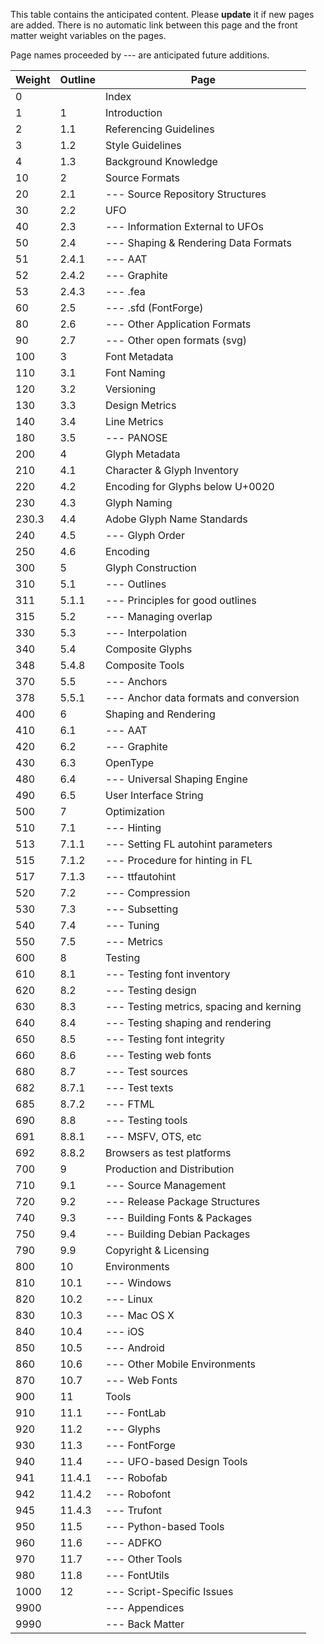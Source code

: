 This table contains the anticipated content. Please **update** it if new pages are added.
There is no automatic link between this page and the front matter weight variables on the pages.

Page names proceeded by --- are anticipated future additions.

| Weight |Outline| Page                                       |
|--------|-------|--------------------------------------------|
| 0      |       | Index                                      |
| 1      |1      | Introduction                               |
| 2      |1.1    | Referencing Guidelines                     |
| 3      |1.2    | Style Guidelines                           |
| 4      |1.3    | Background Knowledge                       |
| 10     |2      | Source Formats                             |
| 20     |2.1    | --- Source Repository Structures           |
| 30     |2.2    | UFO                                        |
| 40     |2.3    | --- Information External to UFOs           |
| 50     |2.4    | --- Shaping & Rendering Data Formats       |
| 51     |2.4.1  | --- AAT                                    |
| 52     |2.4.2  | --- Graphite                               |
| 53     |2.4.3  | --- .fea                                   |
| 60     |2.5    | --- .sfd (FontForge)                       |
| 80     |2.6    | --- Other Application Formats              |
| 90     |2.7    | --- Other open formats (svg)               |
| 100    |3      | Font Metadata                              |
| 110    |3.1    | Font Naming                                |
| 120    |3.2    | Versioning                                 |
| 130    |3.3    | Design Metrics                             |
| 140    |3.4    | Line Metrics                               |
| 180    |3.5    | --- PANOSE                                 |
| 200    |4      | Glyph Metadata                             |
| 210    |4.1    | Character & Glyph Inventory                |
| 220    |4.2    | Encoding for Glyphs below U+0020           |
| 230    |4.3    | Glyph Naming                               |
| 230.3  |4.4    | Adobe Glyph Name Standards                 |
| 240    |4.5    | --- Glyph Order                            |
| 250    |4.6    | Encoding                                   |
| 300    |5      | Glyph Construction                         |
| 310    |5.1    | --- Outlines                               |
| 311    |5.1.1  | --- Principles for good outlines           |
| 315    |5.2    | --- Managing overlap                       |
| 330    |5.3    | --- Interpolation                          |
| 340    |5.4    | Composite Glyphs                           |
| 348    |5.4.8  | Composite Tools                            |
| 370    |5.5    | --- Anchors                                |
| 378    |5.5.1  | --- Anchor data formats and conversion     |
| 400    |6      | Shaping and Rendering                      |
| 410    |6.1    | --- AAT                                    |
| 420    |6.2    | --- Graphite                               |
| 430    |6.3    | OpenType                                   |
| 480    |6.4    | --- Universal Shaping Engine               |
| 490    |6.5    | User Interface String                      |
| 500    |7      | Optimization                               |
| 510    |7.1    | --- Hinting                                |
| 513    |7.1.1  | --- Setting FL autohint parameters         |
| 515    |7.1.2  | --- Procedure for hinting in FL            |
| 517    |7.1.3  | --- ttfautohint                            |
| 520    |7.2    | --- Compression                            |
| 530    |7.3    | --- Subsetting                             |
| 540    |7.4    | --- Tuning                                 |
| 550    |7.5    | --- Metrics                                |
| 600    |8      | Testing                                    |
| 610    |8.1    | --- Testing font inventory                 |
| 620    |8.2    | --- Testing design                         |
| 630    |8.3    | --- Testing metrics, spacing and kerning   |
| 640    |8.4    | --- Testing shaping and rendering          |
| 650    |8.5    | --- Testing font integrity                 |
| 660    |8.6    | --- Testing web fonts                      |
| 680    |8.7    | --- Test sources                           |
| 682    |8.7.1  | --- Test texts                             |
| 685    |8.7.2  | --- FTML                                   |
| 690    |8.8    | --- Testing tools                          |
| 691    |8.8.1  | --- MSFV, OTS, etc                         |
| 692    |8.8.2  | Browsers as test platforms                 |
| 700    |9      | Production and Distribution                |
| 710    |9.1    | --- Source Management                      |
| 720    |9.2    | --- Release Package Structures             |
| 740    |9.3    | --- Building Fonts & Packages              |
| 750    |9.4    | --- Building Debian Packages               |
| 790    |9.9    | Copyright & Licensing                      |
| 800    |10     | Environments                               |
| 810    |10.1   | --- Windows                                |
| 820    |10.2   | --- Linux                                  |
| 830    |10.3   | --- Mac OS X                               |
| 840    |10.4   | --- iOS                                    |
| 850    |10.5   | --- Android                                |
| 860    |10.6   | --- Other Mobile Environments              |
| 870    |10.7   | --- Web Fonts                              |
| 900    |11     | Tools                                      |
| 910    |11.1   | --- FontLab                                |
| 920    |11.2   | --- Glyphs                                 |
| 930    |11.3   | --- FontForge                              |
| 940    |11.4   | --- UFO-based Design Tools                 |
| 941    |11.4.1 | --- Robofab                                |
| 942    |11.4.2 | --- Robofont                               |
| 945    |11.4.3 | --- Trufont                                |
| 950    |11.5   | --- Python-based Tools                     |
| 960    |11.6   | --- ADFKO                                  |
| 970    |11.7   | --- Other Tools                            |
| 980    |11.8   | --- FontUtils                              |
| 1000   |12     | --- Script-Specific Issues                 |
| 9900   |       | --- Appendices                             |
| 9990   |       | --- Back Matter                            |
